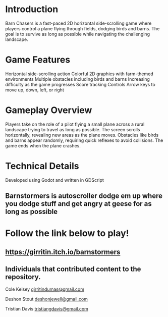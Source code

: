 # Introduction
Barn Chasers is a fast-paced 2D horizontal side-scrolling game where players control a plane flying through fields, dodging birds and barns. The goal is to survive as long as possible while navigating the challenging landscape.

# Game Features
Horizontal side-scrolling action
Colorful 2D graphics with farm-themed environments
Multiple obstacles including birds and barns
Increasing difficulty as the game progresses
Score tracking
Controls
Arrow keys to move up, down, left, or right

# Gameplay Overview
Players take on the role of a pilot flying a small plane across a rural landscape trying to travel as long as possible. The screen scrolls horizontally, revealing new areas as the plane moves. Obstacles like birds and barns appear randomly, requiring quick reflexes to avoid collisions. The game ends when the plane crashes.

# Technical Details
Developed using Godot and written in GDScript

## Barnstormers is autoscroller dodge em up where you dodge stuff and get angry at geese for as long as possible

# Follow the link below to play!
##  https://girritin.itch.io/barnstormers

## Individuals that contributed content to the repository.

Cole Kelsey <girritindumas@gmail.com>

Deshon Stout <deshonjewell@gmail.com>

Tristian Davis <tristiangdavis@gmail.com>
